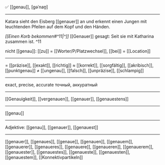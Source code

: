 ✅ [[genau]], [ɡəˈnaʊ̯]

---
Katara sieht den Eisberg [[genauer]] an und erkennt einen Jungen mit leuchtenden Pfeilen auf dem Kopf und den Händen. 

*[[Einen Korb bekommen#^11|^]]* [[Genauer]] gesagt: Seit sie mit Katharina zusammen ist. ^11

 nicht [[genau]]: [[zu]] = [[Worter/P/Platzwechsel]], [[bei]] = [[Location]]
 
---
= [[präzise]], [[exakt]], [[richtig]]
≈ [[korrekt]], [[sorgfältig]], [[akribisch]], [[punktgenau]]
≠ [[ungenau]], [[falsch]], [[unpräzise]], [[schlampig]]

---
exact, precise, accurate
точный, аккуратный

---
[[Genauigkeit]], [[vergenauen]], [[genauer]], [[genauestens]]

---
[[genau]]


---
Adjektive: [[genau]], [[genauer]], [[genauest]]

---
[[genauer]], [[genaues]], [[genaue]], [[genauen]], [[genauem]], [[genauerer]], [[genaueres]], [[genauere]], [[genaueren]], [[genauerem]], [[genauester]], [[genauestes]], [[genaueste]], [[genauesten]], [[genauestem]], [[Konnektivpartikeln]]